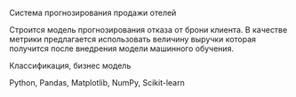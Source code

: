 Система прогнозирования продажи отелей

Строится модель прогнозирования отказа от брони клиента. В качестве метрики предлагается
использовать величину выручки которая получится после внедрения модели машинного обучения.

Классификация, бизнес модель

Python, Pandas, Matplotlib, NumPy, Scikit-learn